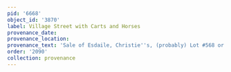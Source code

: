 ```yaml
---
pid: '6668'
object_id: '3870'
label: Village Street with Carts and Horses
provenance_date:
provenance_location:
provenance_text: 'Sale of Esdaile, Christie''s, (probably) Lot #568 or 569'
order: '2090'
collection: provenance
---
```

